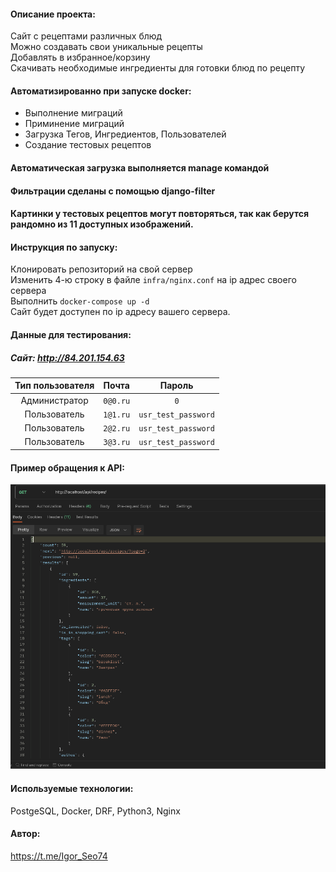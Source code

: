 #### Описание проекта:  
Сайт с рецептами различных блюд  
Можно создавать свои уникальные рецепты  
Добавлять в избранное/корзину  
Скачивать необходимые ингредиенты для готовки блюд по рецепту  
  
#### Автоматизированно при запуске docker:  
 - Выполнение миграций  
 - Приминение миграций  
 - Загрузка Тегов, Ингредиентов, Пользователей  
 - Создание тестовых рецептов  
#### Автоматическая загрузка выполняется manage командой  
#### Фильтрации сделаны с помощью django-filter  
#### Картинки у тестовых рецептов могут повторяться, так как берутся рандомно из 11 доступных изображений.  
  
#### Инструкция по запуску:
Клонировать репозиторий на свой сервер  
Изменить 4-ю строку в файле ```infra/nginx.conf``` на ip адрес своего сервера  
Выполнить ```docker-compose up -d```  
Сайт будет доступен по ip адресу вашего сервера.  

#### Данные для тестирования:  
##### Сайт: http://84.201.154.63  
|    Тип пользователя      |     Почта       |         Пароль         |
| :---:| :-----: | :---:|
|Администратор |```0@0.ru```|```0```|
|Пользователь  |```1@1.ru```  | ```usr_test_password```|
|Пользователь  |```2@2.ru```  | ```usr_test_password```|
|Пользователь  |```3@3.ru```  | ```usr_test_password```|

#### Пример обращения к API:
![Image alt](https://github.com/Felix-74/foodgram-project-react/blob/master/example_img/get_recipes_api.png)

#### Используемые технологии:
PostgeSQL, Docker, DRF, Python3, Nginx

#### Автор:
https://t.me/Igor_Seo74
